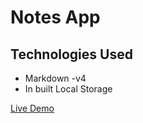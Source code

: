 # Notes App

## Technologies Used
- Markdown -v4
- In built Local Storage

<a href="https://rishi1011.github.io/notes-app/">Live Demo</a>